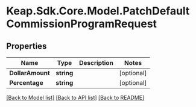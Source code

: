 # Keap.Sdk.Core.Model.PatchDefaultCommissionProgramRequest

## Properties

Name | Type | Description | Notes
------------ | ------------- | ------------- | -------------
**DollarAmount** | **string** |  | [optional] 
**Percentage** | **string** |  | [optional] 

[[Back to Model list]](../README.md#documentation-for-models) [[Back to API list]](../README.md#documentation-for-api-endpoints) [[Back to README]](../README.md)

